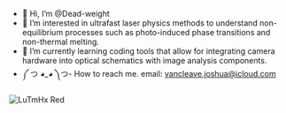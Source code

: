 - 👋 Hi, I’m @Dead-weight
- 👀 I’m interested in ultrafast laser physics methods to understand non-equilibrium processes such as photo-induced phase transitions and non-thermal melting.
- 🌱 I’m currently learning coding tools that allow for integrating camera hardware into optical schematics with image analysis components. 
- ༼ つ ◕_◕ ༽つ- How to reach me. email: vancleave.joshua@icloud.com
<!---
Dead-weight/Dead-weight is a ✨ special ✨ repository because its `README.md` (this file) appears on your GitHub profile.
You can click the Preview link to take a look at your changes.
--->
![LuTmHx Red](https://github.com/Dead-weight/Dead-weight/assets/151807915/048a0780-7c75-43a4-ad26-498fe4c3dbb4)


